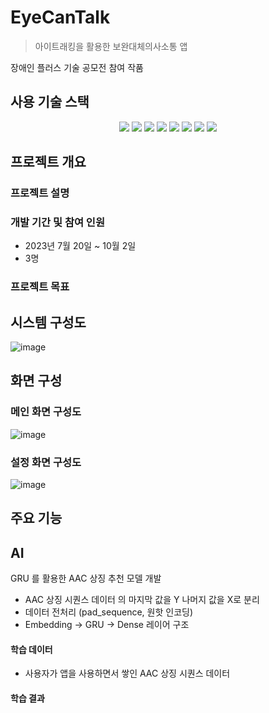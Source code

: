 # EyeCanTalk
> 아이트래킹을 활용한 보완대체의사소통 앱

장애인 플러스 기술 공모전 참여 작품

## 사용 기술 스택

<div align=center>
   <img src="https://img.shields.io/badge/androidstudio-3DDC84?style=for-the-badge&logo=androidstudio&logoColor=white">
   <img src="https://img.shields.io/badge/java-007396?style=for-the-badge&logo=java&logoColor=white">
   <img src="https://img.shields.io/badge/python-3776AB?style=for-the-badge&logo=python&logoColor=white">
   <img src="https://img.shields.io/badge/jupyter-F37626?style=for-the-badge&logo=jupyter&logoColor=white">
   <img src="https://img.shields.io/badge/github-181717?style=for-the-badge&logo=github&logoColor=white">
   <img src="https://img.shields.io/badge/amazonaws-232F3E?style=for-the-badge&logo=amazonaws&logoColor=white">
   <img src="https://img.shields.io/badge/tensorflow-FF6F00?style=for-the-badge&logo=tensorflow&logoColor=white">
   <img src="https://img.shields.io/badge/flask-000000?style=for-the-badge&logo=flask&logoColor=white">
 
</div>

## 프로젝트 개요

### 프로젝트 설명

###  개발 기간 및 참여 인원

 - 2023년 7월 20일 ~ 10월 2일
 - 3명

### 프로젝트 목표

## 시스템 구성도
![image](https://github.com/LifeLikeMine/EyeCanTalk/assets/84857521/43b58e75-df66-4ece-be3e-cac5100fbe3d)



## 화면 구성

### 메인 화면 구성도
![image](https://github.com/LifeLikeMine/EyeCanTalk/assets/114338420/bd13fba3-5ebe-4a5f-b2b2-83b1fcb90f18)

### 설정 화면 구성도
![image](https://github.com/LifeLikeMine/EyeCanTalk/assets/114338420/d08a94c3-3f20-4c49-b831-4a6583311b92)



## 주요 기능

## AI

GRU 를 활용한  AAC 상징 추천 모델 개발

- AAC 상징 시퀀스 데이터 의 마지막 값을 Y 나머지 값을 X로 분리
- 데이터 전처리 (pad_sequence, 원핫 인코딩)
- Embedding -> GRU -> Dense 레이어 구조

#### 학습 데이터

- 사용자가 앱을 사용하면서 쌓인 AAC 상징 시퀀스 데이터

#### 학습 결과




